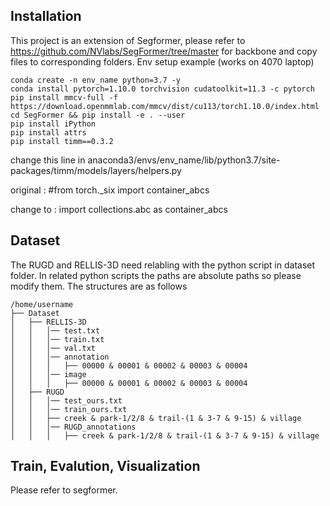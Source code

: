 ## Installation
This project is an extension of Segformer, please refer to https://github.com/NVlabs/SegFormer/tree/master for backbone and copy files to corresponding folders.
Env setup example (works on 4070 laptop)
```
conda create -n env_name python=3.7 -y
conda install pytorch=1.10.0 torchvision cudatoolkit=11.3 -c pytorch
pip install mmcv-full -f https://download.openmmlab.com/mmcv/dist/cu113/torch1.10.0/index.html
cd SegFormer && pip install -e . --user
pip install iPython
pip install attrs
pip install timm==0.3.2
```
change this line in anaconda3/envs/env_name/lib/python3.7/site-packages/timm/models/layers/helpers.py

original : #from torch._six import container_abcs

change to : import collections.abc as container_abcs

## Dataset
The RUGD and RELLIS-3D need relabling with the python script in dataset folder. In related python scripts the paths are absolute paths so please modify them.
The structures are as follows
```
/home/username
├── Dataset
│   ├── RELLIS-3D
│   │   │── test.txt
│   │   │── train.txt
│   │   │── val.txt
│   │   │── annotation
│   │   │   ├── 00000 & 00001 & 00002 & 00003 & 00004 
│   │   │── image
│   │   │   ├── 00000 & 00001 & 00002 & 00003 & 00004 
│   ├── RUGD
│   │   │── test_ours.txt
│   │   │── train_ours.txt
│   │   ├── creek & park-1/2/8 & trail-(1 & 3-7 & 9-15) & village
│   │   │── RUGD_annotations
│   │   │   ├── creek & park-1/2/8 & trail-(1 & 3-7 & 9-15) & village
```

## Train, Evalution, Visualization
Please refer to segformer.
